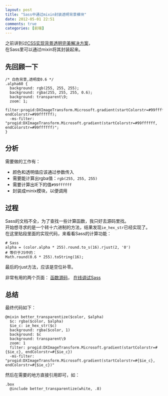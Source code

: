 ```yaml
---
layout: post
title: "Sass中通过mixin封装透明背景模块"
date: 2012-05-01 22:51
comments: true
categories: [前端]
---
```

之前讲到过[CSS实现背景透明完美解决方案](/blog/css-background-transparency/)，  
在Sass里可以通过mixin将其封装起来。  

## 先回顾一下
```
/* 白色背景,透明度0.6 */
.alpha60 {
  background: rgb(255, 255, 255);
  background: rgba(255, 255, 255, 0.6);
  background: transparent\9;
  zoom: 1;
  filter:progid:DXImageTransform.Microsoft.gradient(startColorstr=#99ffffff, endColorstr=#99ffffff);
  -ms-filter: "progid:DXImageTransform.Microsoft.gradient(startColorstr=#99ffffff, endColorstr=#99ffffff)";
}
```

## 分析
需要做的工作有：  
- 颜色和透明值应该通过参数传入  
- 需要能计算出rgba值：`rgb(255, 255, 255)`  
- 需要计算出IE下的值`#99ffffff`  
- 封装成minix模块，以便调用

## 过程
Sass的文档不全，为了查找一些计算函数，我只好去源码里找。  
开始想寻求的是一个转十六进制的方法，结果发现`ie_hex_str`已经实现了。  
在这里贴段里面的实现代码，来看看Sass的计算功能：  
```
# Sass
alpha = (color.alpha * 255).round.to_s(16).rjust(2, '0')
# 等价于JS中的：
Math.round(0.6 * 255).toString(16);
```
最后的rjust方法，应该是空位补零。

非常有用的两个页面：
[函数源码](https://github.com/nex3/sass/blob/master/lib/sass/script/functions.rb)，
[在线调试Sass](http://sass-lang.com/try.html)

## 总结
最终代码如下：
```
@mixin better_transparentize($color, $alpha)
  $c: rgba($color, $alpha)
  $ie_c: ie_hex_str($c)
  background: rgba($color, 1)
  background: $c
  background: transparent\9
  zoom: 1
  filter: progid:DXImageTransform.Microsoft.gradient(startColorstr=#{$ie_c}, endColorstr=#{$ie_c})
  -ms-filter: "progid:DXImageTransform.Microsoft.gradient(startColorstr=#{$ie_c}, endColorstr=#{$ie_c})"
```
然后在需要的地方直接引用即可，如：
```
.box
  @include better_transparentize(white, .8)
```
